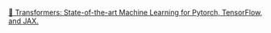 [🤗 Transformers: State-of-the-art Machine Learning for Pytorch, TensorFlow, and JAX.](https://github.com/huggingface/transformers/tree/main/src/transformers/models/bert)